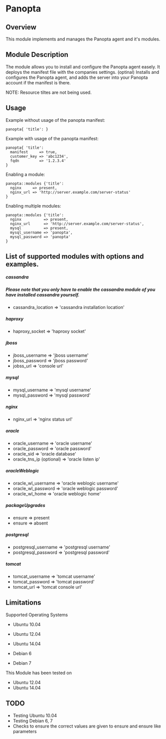 # Panopta


## Overview

This module implements and manages the Panopta agent and it's modules.

## Module Description

The module allows you to install and configure the Panopta agent easely.
It deploys the manifest file with the companies settings. (optinal)
Installs and configures the Panopta agent, and adds the server into your Panopta account if the manifest is there.

NOTE: Resource tiltes are not being used.

## Usage

Example without usage of the panopta manifest:
```puppet
panopta{ 'title': }
```

Example with usage of the panopta manifest:
```puppet
panopta{ 'title':
  manifest     => true,
  customer_key => 'abc1234',
  fqdn         => '1.2.3.4'
}
```

Enabling a module:
```puppet
panopta::modules {'title':
  nginx     => present,
  nginx_url => 'http://server.example.com/server-status'
}
```

Enabling multiple modules:
```puppet
panopta::modules {'title':
  nginx          => present,
  nginx_url      => 'http://server.example.com/server-status',
  mysql          => present,
  mysql_username => 'panopta',
  mysql_password => 'panopta'
}
```

## List of supported modules with options and examples.

##### cassandra
##### Please note that you only have to enable the cassandra module of you have installed cassandra yourself.
- cassandra_location => 'cassandra installation location'

##### haproxy
- haproxy_socket => 'haproxy socket'

##### jboss
- jboss_username => 'jboss username'
- jboss_password => 'jboss password'
- jobss_url      => 'console url'

##### mysql
- mysql_username => 'mysql username'
- mysql_password => 'mysql password'

##### nginx
- nginx_url => 'nginx status url'

##### oracle
- oracle_username => 'oracle username'
- oracle_password => 'oracle password'
- oracle_sid      => 'oracle database'
- oracle_tns_ip (optional) => 'oracle listen ip'

##### oracleWeblogic
- oracle_wl_username => 'oracle weblogic username'
- oracle_wl_password => 'oracle weblogic password'
- oracle_wl_home     => 'oracle weblogic home'

##### packageUpgrades
- ensure => present
- ensure => absent

##### postgresql
- postgresql_username => 'postgresql username'
- postgresql_password => 'postgresql password'

##### tomcat
- tomcat_username => 'tomcat username'
- tomcat_password => 'tomcat password'
- tomcat_url      => 'tomcat console url'

## Limitations
Supported Operating Systems
* Ubuntu 10.04
* Ubuntu 12.04
* Ubuntu 14.04

* Debian 6
* Debian 7

This Module has been tested on
* Ubuntu 12.04
* Ubuntu 14.04

## TODO
* Testing Ubuntu 10.04
* Testing Debian 6, 7
* Checks to ensure the correct values are given to ensure and ensure like parameters
